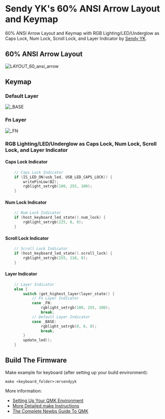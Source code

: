 # Sendy YK's 60% ANSI Arrow Layout and Keymap

60% ANSI Arrow Layout and Keymap with RGB Lighting/LED/Underglow as Caps Lock, Num Lock, Scroll Lock, and Layer Indicator by [Sendy YK](https://mr.sendyyk.com).

## 60% ANSI Arrow Layout

![LAYOUT_60_ansi_arrow](https://raw.githubusercontent.com/mrsendyyk/files/public/images/layout-60-ansi-arrow.png)

## Keymap

### Default Layer

![_BASE](https://raw.githubusercontent.com/mrsendyyk/files/public/images/layout-60-ansi-arrow-keymap-base.png)

### Fn Layer

![_FN](https://raw.githubusercontent.com/mrsendyyk/files/public/images/layout-60-ansi-arrow-keymap-fn.png)

### RGB Lighting/LED/Underglow as Caps Lock, Num Lock, Scroll Lock, and Layer Indicator

#### Caps Lock Indicator

```c
    // Caps Lock Indicator
    if (IS_LED_ON(usb_led, USB_LED_CAPS_LOCK)) {
        writePinLow(B2);
        rgblight_setrgb(100, 255, 100);
    }
```

#### Num Lock Indicator

```c
    // Num Lock Indicator
    if (host_keyboard_led_state().num_lock) {
        rgblight_setrgb(225, 8, 0);
    }
```

#### Scroll Lock Indicator
```c
    // Scroll Lock Indicator
    if (host_keyboard_led_state().scroll_lock) {
        rgblight_setrgb(255, 110, 0);
    }
```

#### Layer Indicator

```c
    // Layer Indicator
    else {
        switch (get_highest_layer(layer_state)) {
            // Fn Layer Indicator
            case _FN:
                rgblight_setrgb(100, 255, 100);
                break;
            // Default Layer Indicator
            case _BASE:
                rgblight_setrgb(0, 0, 0);
                break;
        }
        update_led();
    }
```

## Build The Firmware

Make example for keyboard (after setting up your build environment):

    make <keyboard_folder>:mrsendyyk

More information:
* [Setting Up Your QMK Environment](https://docs.qmk.fm/#/getting_started_build_tools)
* [More Detailed make Instructions](https://docs.qmk.fm/#/getting_started_make_guide)
* [The Complete Newbs Guide To QMK](https://docs.qmk.fm/#/newbs)
